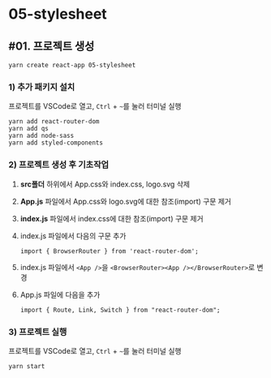 05-stylesheet
===============================

\#01. 프로젝트 생성
----------------------------------------------------------------------------------

    yarn create react-app 05-stylesheet

### 1) 추가 패키지 설치

프로젝트를 VSCode로 열고, `Ctrl` + `~`를 눌러 터미널 실행

    yarn add react-router-dom
    yarn add qs
    yarn add node-sass
    yarn add styled-components

### 2) 프로젝트 생성 후 기초작업

1.  **src폴더** 하위에서 App.css와 index.css, logo.svg 삭제
2.  **App.js** 파일에서 App.css와 logo.svg에 대한 참조(import) 구문 제거
3.  **index.js** 파일에서 index.css에 대한 참조(import) 구문 제거
4.  index.js 파일에서 다음의 구문 추가

        import { BrowserRouter } from 'react-router-dom';

5.  index.js 파일에서 `<App />`을
    `<BrowserRouter><App /></BrowserRouter>`로 변경
6.  App.js 파일에 다음을 추가

        import { Route, Link, Switch } from "react-router-dom";

### 3) 프로젝트 실행

프로젝트를 VSCode로 열고, `Ctrl` + `~`를 눌러 터미널 실행

    yarn start
